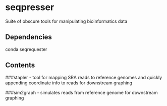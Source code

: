# seqpresser
Suite of obscure tools for manipulating bioinformatics data

## Dependencies

conda
seqrequester


## Contents

###stapler - tool for mapping SRA reads to reference genomes and quickly appending coordinate info to reads for downstream graphing

###sim2graph - simulates reads from reference genome for downstream graphing

